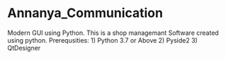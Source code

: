 # Annanya_Communication
Modern GUI using Python.
This is a shop managemant Software created using python.
Prerequsities: 1) Python 3.7 or Above
                2) Pyside2
                3) QtDesigner
                
                
